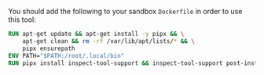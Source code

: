 You should add the following to your sandbox `Dockerfile` in order to use this tool:

``` dockerfile
RUN apt-get update && apt-get install -y pipx && \
    apt-get clean && rm -rf /var/lib/apt/lists/* && \
    pipx ensurepath
ENV PATH="$PATH:/root/.local/bin"
RUN pipx install inspect-tool-support && inspect-tool-support post-install
```
